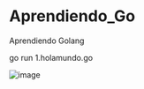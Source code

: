 # Aprendiendo_Go
Aprendiendo Golang

go run 1.holamundo.go

![image](https://user-images.githubusercontent.com/55921624/148480300-0bc2dd9b-c60a-4a8a-bdbf-0c0295e9a16c.png)
